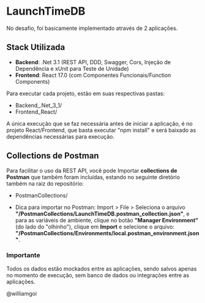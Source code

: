# LaunchTimeDB

No desafio, foi basicamente implementado através de 2 aplicações.


## Stack Utilizada
- **Backend**: .Net 3.1 (REST API, DDD, Swagger, Cors, Injeção de Dependência e xUnit para Teste de Unidade)
- **Frontend**: React 17.0 (com Componentes Funcionais/Function Components)

Para executar cada projeto, estão em suas respectivas pastas:
- Backend_.Net_3_1/
- Frontend_React/

A única execução que se faz necessária antes de iniciar a aplicação, é no projeto React/Frontend, que basta executar "npm install" e será baixado as dependências necessárias para execução.

## Collections de Postman
Para facilitar o uso da REST API, você pode Importar **collections de Postman** que também foram incluídas, estando no seguinte diretório também na raiz do repositório:
 - PostmanCollections/
 
* Dica para importar no Postman: Import > File > Seleciona o arquivo **"/PostmanCollections/LaunchTimeDB.postman_collection.json"**, e para as variáveis de ambiente, clique no botão **"Manager Environment"** (do lado do "olhinho"), clique em **Import** e selecione o arquivo: **"/PostmanCollections/Environments/local.postman_environment.json"**.


### **Importante**
Todos os dados estão mockados entre as aplicações, sendo salvos apenas no momento de execução, sem banco de dados ou integrações entre as aplicações.

@williamgoi

